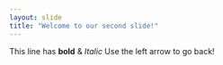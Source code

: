 ```yaml
---
layout: slide
title: "Welcome to our second slide!"
---
```

This line has **bold** & *Italic*
Use the left arrow to go back!
